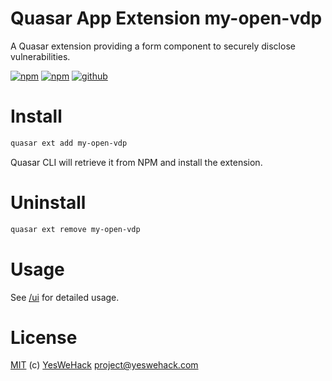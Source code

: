 # Quasar App Extension my-open-vdp

A Quasar extension providing a form component to securely disclose vulnerabilities.

[![npm](https://img.shields.io/npm/v/quasar-app-extension-my-open-vdp?label=quasar-app-extension-my-open-vdp&logo=npm&style=flat-square)](https://www.npmjs.com/package/quasar-app-extension-my-open-vdp/)
[![npm](https://img.shields.io/npm/dt/quasar-app-extension-my-open-vdp?&style=flat-square)](https://www.npmjs.com/package/quasar-app-extension-my-open-vdp)
[![github](https://img.shields.io/badge/GitHub-yeswehack%2Fmy--open--vdp-informational?logo=github&style=flat-square)](https://github.com/yeswehack/my-open-vdp)

# Install
```bash
quasar ext add my-open-vdp
```
Quasar CLI will retrieve it from NPM and install the extension.

# Uninstall
```bash
quasar ext remove my-open-vdp
```

# Usage
See [/ui](../ui) for detailed usage.

# License
[MIT](https://raw.githubusercontent.com/yeswehack/my-open-vdp/master/LICENSE) (c) [YesWeHack](https://www.yeswehack.com/) project@yeswehack.com
